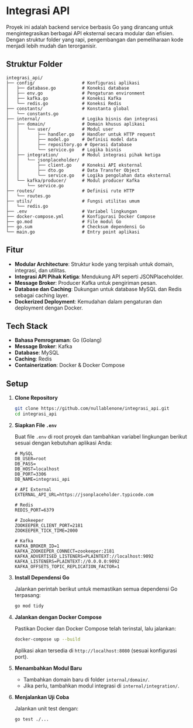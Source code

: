 # Integrasi API

Proyek ini adalah backend service berbasis Go yang dirancang untuk mengintegrasikan berbagai API eksternal secara modular dan efisien. Dengan struktur folder yang rapi, pengembangan dan pemeliharaan kode menjadi lebih mudah dan terorganisir.

## Struktur Folder

```
integrasi_api/
├── config/                  # Konfigurasi aplikasi
│   ├── database.go          # Koneksi database
│   ├── env.go               # Pengaturan environment
│   ├── kafka.go             # Koneksi Kafka
│   └── redis.go             # Koneksi Redis
├── constants/               # Konstanta global
│   └── constants.go
├── internal/                # Logika bisnis dan integrasi
│   ├── domain/              # Domain khusus aplikasi
│   │   └── user/            # Modul user
│   │       ├── handler.go   # Handler untuk HTTP request
│   │       ├── model.go     # Definisi model data
│   │       ├── repository.go # Operasi database
│   │       └── service.go   # Logika bisnis
│   ├── integration/         # Modul integrasi pihak ketiga
│   │   └── jsonplaceholder/
│   │       ├── client.go    # Koneksi API eksternal
│   │       ├── dto.go       # Data Transfer Object
│   │       └── service.go   # Logika pengolahan data eksternal
│   └── kafka/producer/      # Modul producer Kafka
│       └── service.go
├── routes/                  # Definisi rute HTTP
│   └── routes.go
├── utils/                   # Fungsi utilitas umum
│   └── redis.go
├── .env                     # Variabel lingkungan
├── docker-compose.yml       # Konfigurasi Docker Compose
├── go.mod                   # File modul Go
├── go.sum                   # Checksum dependensi Go
└── main.go                  # Entry point aplikasi
```

## Fitur

* **Modular Architecture**: Struktur kode yang terpisah untuk domain, integrasi, dan utilitas.
* **Integrasi API Pihak Ketiga**: Mendukung API seperti JSONPlaceholder.
* **Message Broker**: Producer Kafka untuk pengiriman pesan.
* **Database dan Caching**: Dukungan untuk database MySQL dan Redis sebagai caching layer.
* **Dockerized Deployment**: Kemudahan dalam pengaturan dan deployment dengan Docker.

## Tech Stack

* **Bahasa Pemrograman**: Go (Golang)
* **Message Broker**: Kafka
* **Database**: MySQL
* **Caching**: Redis
* **Containerization**: Docker & Docker Compose

## Setup

1. **Clone Repository**

   ```bash
   git clone https://github.com/nullablenone/integrasi_api.git
   cd integrasi_api
   ```

2. **Siapkan File `.env`**

   Buat file `.env` di root proyek dan tambahkan variabel lingkungan berikut sesuai dengan kebutuhan aplikasi Anda:

   ```env
   # MySQL
   DB_USER=root
   DB_PASS=
   DB_HOST=localhost
   DB_PORT=3306
   DB_NAME=integrasi_api

   # API External
   EXTERNAL_API_URL=https://jsonplaceholder.typicode.com

   # Redis
   REDIS_PORT=6379

   # Zookeeper
   ZOOKEEPER_CLIENT_PORT=2181
   ZOOKEEPER_TICK_TIME=2000

   # Kafka
   KAFKA_BROKER_ID=1
   KAFKA_ZOOKEEPER_CONNECT=zookeeper:2181
   KAFKA_ADVERTISED_LISTENERS=PLAINTEXT://localhost:9092
   KAFKA_LISTENERS=PLAINTEXT://0.0.0.0:9092
   KAFKA_OFFSETS_TOPIC_REPLICATION_FACTOR=1
   ```

3. **Install Dependensi Go**

   Jalankan perintah berikut untuk memastikan semua dependensi Go terpasang:

   ```bash
   go mod tidy
   ```

4. **Jalankan dengan Docker Compose**

   Pastikan Docker dan Docker Compose telah terinstal, lalu jalankan:

   ```bash
   docker-compose up --build
   ```

   Aplikasi akan tersedia di `http://localhost:8080` (sesuai konfigurasi port).

2. **Menambahkan Modul Baru**

   * Tambahkan domain baru di folder `internal/domain/`.
   * Jika perlu, tambahkan modul integrasi di `internal/integration/`.

3. **Menjalankan Uji Coba**

   Jalankan unit test dengan:

   ```bash
   go test ./...
   ```
